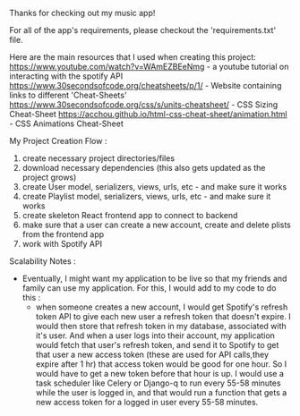 Thanks for checking out my music app! 

For all of the app's requirements, please checkout the 'requirements.txt' file.


Here are the main resources that I used when creating this project:
https://www.youtube.com/watch?v=WAmEZBEeNmg - a youtube tutorial on interacting with the spotify API
https://www.30secondsofcode.org/cheatsheets/p/1/ - Website containing links to different 'Cheat-Sheets'
https://www.30secondsofcode.org/css/s/units-cheatsheet/ - CSS Sizing Cheat-Sheet 
https://acchou.github.io/html-css-cheat-sheet/animation.html - CSS Animations Cheat-Sheet


My Project Creation Flow :
1) create necessary project directories/files
2) download necessary dependencies (this also gets updated as the project grows)
3) create User model, serializers, views, urls, etc - and make sure it works
4) create Playlist model, serializers, views, urls, etc - and make sure it works
5) create skeleton React frontend app to connect to backend
6) make sure that a user can create a new account, create and delete plists from the frontend app
7) work with Spotify API




Scalability Notes :
- Eventually, I might want my application to be live so that my friends and family can use my application.
  For this, I would add to my code to do this : 
  - when someone creates a new account, I would get Spotify's refresh token API to give each new user a
    refresh token that doesn't expire. I would then store that refresh token in my database, associated with it's user.
    And when a user logs into their account, my application would fetch that user's refresh token,
    and send it to Spotify to get that user a new access token (these are used for API calls,they expire after 1 hr)
    that access token would be good for one hour. So I would have to get a new token before that hour is up.
    I would use a task scheduler like Celery or Django-q to run every 55-58 minutes while the user is logged in,
    and that would run a function that gets a new access token for a logged in user every 55-58 minutes.